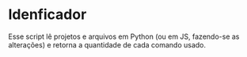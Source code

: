 # Idenficador
Esse script lê projetos e arquivos em Python (ou em JS, fazendo-se as alterações) e retorna a quantidade de cada comando usado.
